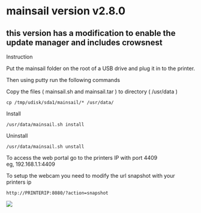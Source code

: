 # mainsail version v2.8.0

## this version has a modification to enable the update manager and includes crowsnest



Instruction

Put the mainsail folder on the root of a USB drive and plug it in to the printer.


Then using putty run the following commands


Copy the files ( mainsail.sh and mainsail.tar ) to directory ( /usr/data )<br>

```cp /tmp/udisk/sda1/mainsail/* /usr/data/```<br>

Install <br>

```/usr/data/mainsail.sh install```<br>

Uninstall <br>

```/usr/data/mainsail.sh unstall```<br>




To access the web portal go to the printers IP with port 4409<br>
eg, 192.168.1.1:4409<br>




To setup the webcam you need to modify the url snapshot with your printers ip

```http://PRINTERIP:8080/?action=snapshot```

<img src=https://github.com/DnG-Crafts/K1_Series_Annex/blob/main/mainsail_updated/cam.jpg>
